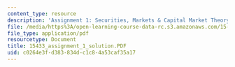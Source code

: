 ```yaml
---
content_type: resource
description: 'Assignment 1: Securities, Markets & Capital Market Theory'
file: /media/https%3A/open-learning-course-data-rc.s3.amazonaws.com/15-433-investments-spring-2003/c0264e3fd383834dc1c84a53caf35a17_15433_assignment_1_solution.PDF
file_type: application/pdf
resourcetype: Document
title: 15433_assignment_1_solution.PDF
uid: c0264e3f-d383-834d-c1c8-4a53caf35a17
---
```

